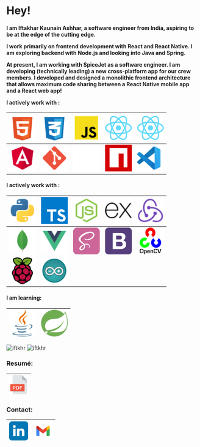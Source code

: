 <h1>Hey!</h1>

<h4>

I am Iftakhar Kaunain Ashhar, a software engineer from India, aspiring to be at the edge of the cutting edge.

I work primarily on frontend development with React and React Native. I am exploring backend with Node.js and looking into Java and Spring.

At present, I am working with SpiceJet as a software engineer. I am developing (technically leading) a new cross-platform app for our crew members. I developed and designed a monolithic frontend architecture that allows maximum code sharing between a React Native mobile app and a React web app! 

I actively work with :

</h4>

| <img src="./htmlicon.svg" alt="HTML" title="HTML" width="70"/> | <img src="./cssicon.svg" alt="CSS" title="CSS" width="70"/> | <img src="./jsicon.svg" alt="JavaScript" title="JavaScript" width="70"/> | <img src="./reacticon.svg" alt="React.js" title="React.js" width="70"/> | <img src="./reacticon.svg" alt="React Native" title="React Native" width="70"/> |
| :----------------------------------------------------------------------: | :----------------------------------------------------------------------: | :----------------------------------------------------------------------: | :----------------------------------------------------------------------: | :----------------------------------------------------------------------: |
| <img src="./angularicon.svg" alt="AngularJS" title="AngularJS" width="70"/> | <img src="./giticon.svg" alt="Git" title="Git" width="70"/> | <img src="./yarnicon.svg" alt="Yarn" title="Yarn" width="70"/> | <img src="./npmicon.svg" alt="NPM" title="NPM" width="70"/> | <img src="./vscodeicon.svg" alt="VS Code" title="VS Code" width="70"/> |

<h4>

I actively work with :

</h4>

| <img src="./pythonicon.svg" alt="Python" title="Python" width="70"/> | <img src="./typescripticon.svg" alt="TypeScript" title="TypeScript" width="70"/> | <img src="./nodeicon.svg" alt="Node.js" title="Node.js" width="70"/> | <img src="./expressicon.svg" alt="Express.js" title="Express.js" width="70"/> | <img src="./reduxicon.svg" alt="Redux" title="Redux" width="70"/> |
| :----------------------------------------------------------------------: | :----------------------------------------------------------------------: | :----------------------------------------------------------------------: | :----------------------------------------------------------------------: | :----------------------------------------------------------------------: |
| <img src="./mongodbicon.svg" alt="MongoDB" title="MongoDB" width="70"/> | <img src="./vueicon.svg" alt="Vue.js" title="Vue.js" width="70"/> | <img src="./sassicon.svg" alt="Sass" title="Sass" width="70"/> | <img src="./bootstrapicon.svg" alt="Bootstrap" title="Bootstrap" width="70"/> | <img src="./opencvicon.svg" alt="OpenCV" title="OpenCV" width="70"/> |
| <img src="./raspberrypiicon.svg" alt="RaspberryPi" title="RaspberryPi" width="70"/> | <img src="./arduinoicon.svg" alt="Arduino" title="Arduino" width="70"/> |  |  |  |

<h4>

I am learning: 

</h4>

| <img src="./javaicon.svg" alt="Java" title="Java" width="70"/> | <img src="./springicon.svg" alt="SpringBoot" title="SpringBoot" width="70"/> |
| :----------------------------------------------------------------------: | :----------------------------------------------------------------------: |


<img src="https://github-readme-stats.vercel.app/api/top-langs?username=iftkhr&langs_count=10&layout=compact" alt="iftkhr" title="iftkhr" width="400"/>

<img src="https://github-readme-stats.vercel.app/api?username=iftkhr&show_icons=true&theme=transparent&line_height=43&include_all_commits=true&count_private=true&custom_title=My%20%Stats" alt="iftkhr" title="iftkhr" width="400"/>

<h3>Resumé:</h3>

| <a href="https://drive.google.com/file/d/1eR57Js7z2v4a_JYKUtfKRionX5s_BXYy" target="_blank"><img src="./fileicon.svg" alt="Resumé" title="Resumé" height="50"/></a> |
| :-------------------------------------------------------------------------------------------------------------------------------------------------------------------: |

<h3>Contact:</h3>

| <a href="https://www.linkedin.com/in/iftkhr/" target="_blank"><img src="./linkedinicon.svg" alt="Linkedin" title="Linkedin" width="50" height="50"/></a> | <a href="mailto:iftakhar.ashhar@gmail.com" target="_blank"><img src="./gmailicon.svg" alt="E-mail" title="E-mail" width="50" height="50"/></a> |
| :------------------------------------------------------------------------------------------------------------------------------------------: | :--------------------------------------------------------------------------------------------------------------------------------: |
